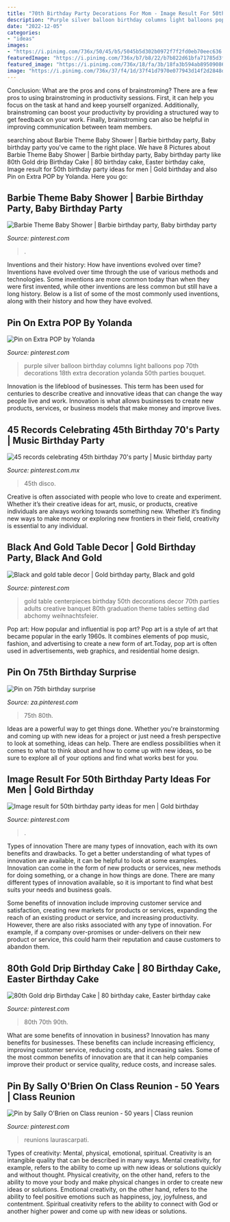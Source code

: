 ```yaml
---
title: "70th Birthday Party Decorations For Mom - Image Result For 50th Birthday Party Ideas For Men"
description: "Purple silver balloon birthday columns light balloons pop 70th decorations 18th extra decoration yolanda 50th parties bouquet"
date: "2022-12-05"
categories:
- "ideas"
images:
- "https://i.pinimg.com/736x/50/45/b5/5045b5d302b0972f7f2fd0eb70eec636.jpg"
featuredImage: "https://i.pinimg.com/736x/b7/b8/22/b7b822d61bfa71785d3f8df94cee4233--purple-black-and-silver-party-purple-party.jpg"
featured_image: "https://i.pinimg.com/736x/18/fa/3b/18fa3b594ab8950908607e69c8ee2eb0.jpg"
image: "https://i.pinimg.com/736x/37/f4/1d/37f41d7970e077943d14f2d2848dad34.jpg"
---
```



Conclusion: What are the pros and cons of brainstroming?
There are a few pros to using brainstroming in productivity sessions. First, it can help you focus on the task at hand and keep yourself organized. Additionally, brainstroming can boost your productivity by providing a structured way to get feedback on your work. Finally, brainstroming can also be helpful in improving communication between team members.

	

		
searching about Barbie Theme Baby Shower | Barbie birthday party, Baby birthday party you've came to the right place. We have 8 Pictures about Barbie Theme Baby Shower | Barbie birthday party, Baby birthday party like 80th Gold drip Birthday Cake | 80 birthday cake, Easter birthday cake, Image result for 50th birthday party ideas for men | Gold birthday and also Pin on Extra POP by Yolanda. Here you go:
		
    
## Barbie Theme Baby Shower | Barbie Birthday Party, Baby Birthday Party

<img loading=lazy src="https://i.pinimg.com/736x/37/f4/1d/37f41d7970e077943d14f2d2848dad34.jpg" onerror="this.onerror=null;this.src='https://tse4.mm.bing.net/th?id=OIP.krupi6UEKxoDr4DFiBOJdQHaKK&amp;pid=15.1';" alt="Barbie Theme Baby Shower | Barbie birthday party, Baby birthday party">

_Source: pinterest.com_

>. 

	

Inventions and their history: How have inventions evolved over time?
Inventions have evolved over time through the use of various methods and technologies. Some inventions are more common today than when they were first invented, while other inventions are less common but still have a long history. Below is a list of some of the most commonly used inventions, along with their history and how they have evolved.

    
## Pin On Extra POP By Yolanda

<img loading=lazy src="https://i.pinimg.com/736x/b7/b8/22/b7b822d61bfa71785d3f8df94cee4233--purple-black-and-silver-party-purple-party.jpg" onerror="this.onerror=null;this.src='https://tse4.mm.bing.net/th?id=OIP.DQdb4ZBJFfes3zrsaWkJugHaNP&amp;pid=15.1';" alt="Pin on Extra POP by Yolanda">

_Source: pinterest.com_

>purple silver balloon birthday columns light balloons pop 70th decorations 18th extra decoration yolanda 50th parties bouquet. 

	

Innovation is the lifeblood of businesses. This term has been used for centuries to describe creative and innovative ideas that can change the way people live and work. Innovation is what allows businesses to create new products, services, or business models that make money and improve lives.

    
## 45 Records Celebrating 45th Birthday 70&#039;s Party | Music Birthday Party

<img loading=lazy src="https://i.pinimg.com/736x/54/a3/23/54a323b9a1badb920e8c1385979ed7db.jpg" onerror="this.onerror=null;this.src='https://tse2.mm.bing.net/th?id=OIP.XsHZiPq9hQM2o_fafYAwhAHaJ3&amp;pid=15.1';" alt="45 records celebrating 45th birthday 70&#039;s party | Music birthday party">

_Source: pinterest.com.mx_

>45th disco. 

	

Creative is often associated with people who love to create and experiment. Whether it’s their creative ideas for art, music, or products, creative individuals are always working towards something new. Whether it’s finding new ways to make money or exploring new frontiers in their field, creativity is essential to any individual.

    
## Black And Gold Table Decor | Gold Birthday Party, Black And Gold

<img loading=lazy src="https://i.pinimg.com/736x/1e/e1/c1/1ee1c14f4e292194416400debaf21990.jpg" onerror="this.onerror=null;this.src='https://tse1.mm.bing.net/th?id=OIP.gDXe130S0U9yOpcCY2GxtwHaNK&amp;pid=15.1';" alt="Black and gold table decor | Gold birthday party, Black and gold">

_Source: pinterest.com_

>gold table centerpieces birthday 50th decorations decor 70th parties adults creative banquet 80th graduation theme tables setting dad abchomy weihnachtsfeier. 

	

Pop art: How popular and influential is pop art?
Pop art is a style of art that became popular in the early 1960s. It combines elements of pop music, fashion, and advertising to create a new form of art.Today, pop art is often used in advertisements, web graphics, and residential home design.

    
## Pin On 75th Birthday Surprise

<img loading=lazy src="https://i.pinimg.com/736x/d8/68/35/d86835aa7c0690d5dde2daa6db2cd262.jpg" onerror="this.onerror=null;this.src='https://tse1.mm.bing.net/th?id=OIP.LOebthK18_Qm9o4MfN027wHaKU&amp;pid=15.1';" alt="Pin on 75th birthday surprise">

_Source: za.pinterest.com_

>75th 80th. 

	

Ideas are a powerful way to get things done. Whether you're brainstorming and coming up with new ideas for a project or just need a fresh perspective to look at something, ideas can help. There are endless possibilities when it comes to what to think about and how to come up with new ideas, so be sure to explore all of your options and find what works best for you.

    
## Image Result For 50th Birthday Party Ideas For Men | Gold Birthday

<img loading=lazy src="https://i.pinimg.com/736x/18/fa/3b/18fa3b594ab8950908607e69c8ee2eb0.jpg" onerror="this.onerror=null;this.src='https://tse3.mm.bing.net/th?id=OIP.xAXkI8vKA65Zhi2DLJBBogHaKJ&amp;pid=15.1';" alt="Image result for 50th birthday party ideas for men | Gold birthday">

_Source: pinterest.com_

>. 

	

Types of innovation
There are many types of innovation, each with its own benefits and drawbacks. To get a better understanding of what types of innovation are available, it can be helpful to look at some examples. 
Innovation can come in the form of new products or services, new methods for doing something, or a change in how things are done. There are many different types of innovation available, so it is important to find what best suits your needs and business goals. 

Some benefits of innovation include improving customer service and satisfaction, creating new markets for products or services, expanding the reach of an existing product or service, and increasing productivity. However, there are also risks associated with any type of innovation. For example, if a company over-promises or under-delivers on their new product or service, this could harm their reputation and cause customers to abandon them.

    
## 80th Gold Drip Birthday Cake | 80 Birthday Cake, Easter Birthday Cake

<img loading=lazy src="https://i.pinimg.com/736x/50/45/b5/5045b5d302b0972f7f2fd0eb70eec636.jpg" onerror="this.onerror=null;this.src='https://tse2.mm.bing.net/th?id=OIP.iCbojnA9rJVflqXR3-wLuwHaJ3&amp;pid=15.1';" alt="80th Gold drip Birthday Cake | 80 birthday cake, Easter birthday cake">

_Source: pinterest.com_

>80th 70th 90th. 

	

What are some benefits of innovation in business?
Innovation has many benefits for businesses. These benefits can include increasing efficiency, improving customer service, reducing costs, and increasing sales. Some of the most common benefits of innovation are that it can help companies improve their product or service quality, reduce costs, and increase sales.

    
## Pin By Sally O&#039;Brien On Class Reunion - 50 Years | Class Reunion

<img loading=lazy src="https://i.pinimg.com/736x/38/96/7d/38967df7ba21cc73bb8341bd15eff847.jpg" onerror="this.onerror=null;this.src='https://tse3.mm.bing.net/th?id=OIP.oIJj_M_ktGu-rYisv9OWMgHaJ6&amp;pid=15.1';" alt="Pin by Sally O&#039;Brien on Class reunion - 50 years | Class reunion">

_Source: pinterest.com_

>reunions laurascarpati. 

	

Types of creativity: Mental, physical, emotional, spiritual.
Creativity is an intangible quality that can be described in many ways. Mental creativity, for example, refers to the ability to come up with new ideas or solutions quickly and without thought. Physical creativity, on the other hand, refers to the ability to move your body and make physical changes in order to create new ideas or solutions. Emotional creativity, on the other hand, refers to the ability to feel positive emotions such as happiness, joy, joyfulness, and contentment. Spiritual creativity refers to the ability to connect with God or another higher power and come up with new ideas or solutions.

